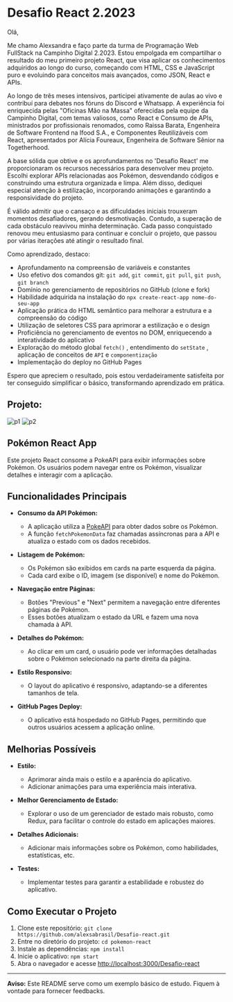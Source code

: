 # Desafio React 2.2023

Olá,

Me chamo Alexsandra e faço parte da turma de Programação Web FullStack na Campinho Digital 2.2023. Estou empolgada em compartilhar o resultado do meu primeiro projeto React, que visa aplicar os conhecimentos adquiridos ao longo do curso, começando com HTML, CSS e JavaScript puro e evoluindo para conceitos mais avançados, como JSON, React e APIs.

Ao longo de três meses intensivos, participei ativamente de aulas ao vivo e contribuí para debates nos fóruns do Discord e Whatsapp. A experiência foi enriquecida pelas "Oficinas Mão na Massa" oferecidas pela equipe da Campinho Digital, com temas valiosos, como React e Consumo de APIs, ministrados por profissionais renomados, como Raissa Barata, Engenheira de Software Frontend na Ifood S.A., e Componentes Reutilizáveis com React, apresentados por Alícia Foureaux, Engenheira de Software Sênior na Togetherhood.

A base sólida que obtive e os aprofundamentos no 'Desafio React' me proporcionaram os recursos necessários para desenvolver meu projeto. Escolhi explorar APIs relacionadas aos Pokémon, desvendando códigos e construindo uma estrutura organizada e limpa. Além disso, dediquei especial atenção à estilização, incorporando animações e garantindo a responsividade do projeto.

É válido admitir que o cansaço e as dificuldades iniciais trouxeram momentos desafiadores, gerando desmotivação. Contudo, a superação de cada obstáculo reavivou minha determinação. Cada passo conquistado renovou meu entusiasmo para continuar e concluir o projeto, que passou por várias iterações até atingir o resultado final.

Como aprendizado, destaco:

- Aprofundamento na compreensão de variáveis e constantes
- Uso efetivo dos comandos git: `git add`, `git commit`, `git pull`, `git push`, `git branch`
- Domínio no gerenciamento de repositórios no GitHub (clone e fork)
- Habilidade adquirida na instalação do `npx create-react-app nome-do-seu-app`
- Aplicação prática do HTML semântico para melhorar a estrutura e a compreensão do código
- Utilização de seletores CSS para aprimorar a estilização e o design
- Proficiência no gerenciamento de eventos no DOM, enriquecendo a interatividade do aplicativo
- Exploração do método global `fetch()` , entendimento do `setState` , aplicação de conceitos de `API` e `componentização`
- Implementação do deploy no GitHub Pages

Espero que apreciem o resultado, pois estou verdadeiramente satisfeita por ter conseguido simplificar o básico, transformando aprendizado em prática.


## Projeto:
![p1](https://github.com/alexsabrasil/Desafio-react/assets/113733583/8166d1e0-bbb8-4b00-a29f-23494648d872)
![p2](https://github.com/alexsabrasil/Desafio-react/assets/113733583/f89591f7-9e94-4b43-ad86-30423920956a)

## Pokémon React App

Este projeto React consome a PokeAPI para exibir informações sobre Pokémon. Os usuários podem navegar entre os Pokémon, visualizar detalhes e interagir com a aplicação.

## Funcionalidades Principais

- **Consumo da API Pokémon:**
  - A aplicação utiliza a [PokeAPI](https://pokeapi.co/) para obter dados sobre os Pokémon.
  - A função `fetchPokemonData` faz chamadas assíncronas para a API e atualiza o estado com os dados recebidos.

- **Listagem de Pokémon:**
  - Os Pokémon são exibidos em cards na parte esquerda da página.
  - Cada card exibe o ID, imagem (se disponível) e nome do Pokémon.

- **Navegação entre Páginas:**
  - Botões "Previous" e "Next" permitem a navegação entre diferentes páginas de Pokémon.
  - Esses botões atualizam o estado da URL e fazem uma nova chamada à API.

- **Detalhes do Pokémon:**
  - Ao clicar em um card, o usuário pode ver informações detalhadas sobre o Pokémon selecionado na parte direita da página.

- **Estilo Responsivo:**
  - O layout do aplicativo é responsivo, adaptando-se a diferentes tamanhos de tela.

- **GitHub Pages Deploy:**
  - O aplicativo está hospedado no GitHub Pages, permitindo que outros usuários acessem a aplicação online.

## Melhorias Possíveis

- **Estilo:**
  - Aprimorar ainda mais o estilo e a aparência do aplicativo.
  - Adicionar animações para uma experiência mais interativa.

- **Melhor Gerenciamento de Estado:**
  - Explorar o uso de um gerenciador de estado mais robusto, como Redux, para facilitar o controle do estado em aplicações maiores.

- **Detalhes Adicionais:**
  - Adicionar mais informações sobre os Pokémon, como habilidades, estatísticas, etc.

- **Testes:**
  - Implementar testes para garantir a estabilidade e robustez do aplicativo.

## Como Executar o Projeto

1. Clone este repositório: `git clone https://github.com/alexsabrasil/Desafio-react.git`
2. Entre no diretório do projeto: `cd pokemon-react`
3. Instale as dependências: `npm install`
4. Inicie o aplicativo: `npm start`
5. Abra o navegador e acesse [http://localhost:3000/Desafio-react](http://localhost:3000/Desafio-react)

---

**Aviso:** Este README serve como um exemplo básico de estudo. Fiquem à vontade para fornecer feedbacks.
